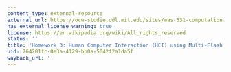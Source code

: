 ```yaml
---
content_type: external-resource
external_url: https://ocw-studio.odl.mit.edu/sites/mas-531-computational-camera-and-photography-fall-2009/type/page/edit/41d0b379-f7c4-4738-d6ab-994fa02224ed/#HW3
has_external_license_warning: true
license: https://en.wikipedia.org/wiki/All_rights_reserved
status: ''
title: 'Homework 3: Human Computer Interaction (HCI) using Multi-Flash Camera'
uid: 764201fc-0e3a-4129-bb0a-5042f2a1da5f
wayback_url: ''
---
```

